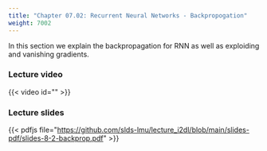 ```yaml
---
title: "Chapter 07.02: Recurrent Neural Networks - Backpropogation"
weight: 7002
---
```

In this section we explain the backpropagation for RNN as well as exploiding and vanishing gradients.

<!--more-->

### Lecture video

{{< video id="" >}}

### Lecture slides

{{< pdfjs file="https://github.com/slds-lmu/lecture_i2dl/blob/main/slides-pdf/slides-8-2-backprop.pdf" >}}
